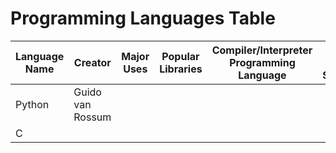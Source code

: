 # Programming Languages Table
| Language Name | Creator | Major Uses | Popular Libraries | Compiler/Interpreter Programming Language | Jobs and Salaries |
| -------------- | ------- | ------------ | ----------------- | ---------------------------------- | ----------------- |
| Python | Guido van Rossum |
| C | | | | | |
